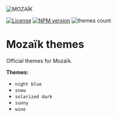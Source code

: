 ![MOZAÏK][logo]

[![License][license-image]][license-url]
[![NPM version][npm-image]][npm-url]
![themes count][themes-count-image]

# Mozaïk themes

Official themes for Mozaïk.

**Themes:**

- `night blue`
- `snow`
- `solarized dark`
- `sunny`
- `wine`


[license-image]: https://img.shields.io/github/license/plouc/mozaik-themes.svg?style=flat-square
[license-url]: https://github.com/plouc/mozaik-themes/blob/master/LICENSE.md
[logo]: https://raw.githubusercontent.com/wiki/plouc/mozaik/assets/mozaik-logo-v2.png
[themes-count-image]: https://img.shields.io/badge/themes-x5-green.svg?style=flat-square
[npm-image]: https://img.shields.io/npm/v/mozaik-themes.svg?style=flat-square
[npm-url]: https://www.npmjs.com/package/mozaik-themes
